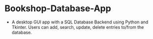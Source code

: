 # Bookshop-Database-App
- A desktop GUI app with a SQL Database Backend using Python and Tkinter. Users can add, search, update, delete entries to/from the database.
